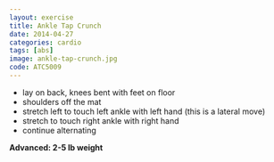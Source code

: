 ```yaml
---
layout: exercise
title: Ankle Tap Crunch
date: 2014-04-27
categories: cardio
tags: [abs]
image: ankle-tap-crunch.jpg
code: ATC5009
---
```


- lay on back, knees bent with feet on floor
- shoulders off the mat
- stretch left to touch left ankle with left hand (this is a lateral move)
- stretch to touch right ankle with right hand
- continue alternating

**Advanced: 2-5 lb weight**
